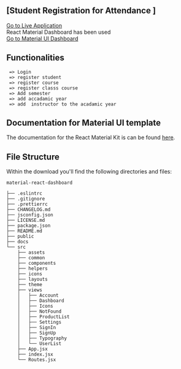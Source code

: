 ## [Student Registration for Attendance ]

<a href="http://ourattendance.com/attendance/">Go to Live Application</a><br>
React Material Dashboard has been used<br>
<a href="https://react-material-dashboard.devias.io/">Go to Material UI Dashboard</a><br>




## Functionalities 

```
 => Login
 => register student
 => register course
 => register classs course
 => Add semester
 => add accadamic year
 => add  instructor to the acadamic year

```

## Documentation for Material UI template

The documentation for the React Material Kit is can be found [here](https://material-ui.com?ref=devias-io).



## File Structure

Within the download you'll find the following directories and files:

```
material-react-dashboard

├── .eslintrc
├── .gitignore
├── .prettierrc
├── CHANGELOG.md
├── jsconfig.json
├── LICENSE.md
├── package.json
├── README.md
├── public
├── docs
└── src
	├── assets
	├── common
	├── components
	├── helpers
	├── icons
	├── layouts
	├── theme
	├── views
	│	├── Account
	│	├── Dashboard
	│	├── Icons
	│	├── NotFound
	│	├── ProductList
	│	├── Settings
	│	├── SignIn
	│	├── SignUp
	│	├── Typography
	│	└── UserList
	├── App.jsx
	├── index.jsx
	└── Routes.jsx
```


